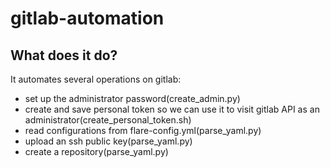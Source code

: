 # gitlab-automation

What does it do?
----------------

It automates several operations on gitlab:

- set up the administrator password(create_admin.py)
- create and save personal token so we can use it to visit gitlab API as an administrator(create_personal_token.sh)
- read configurations from flare-config.yml(parse_yaml.py)
- upload an ssh public key(parse_yaml.py)
- create a repository(parse_yaml.py)
